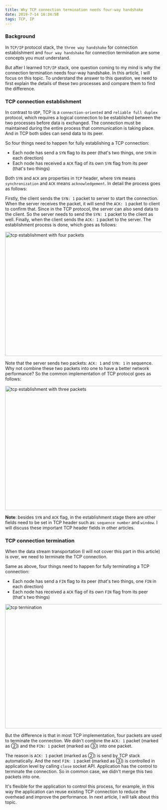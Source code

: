```yaml
---
title: Why TCP connection termination needs four-way handshake
date: 2019-7-14 16:34:58
tags: TCP, IP
---
```


### Background

In `TCP/IP` protocol stack, the `three way handshake` for connection establishment and `four way handshake` for connection termination are some concepts you must understand.

But after I learned `TCP/IP` stack, one question coming to my mind is why the connection termination needs four-way handshake. In this article, I will focus on this topic. To understand the answer to this question, we need to first explain the details of these two processes and compare them to find the difference. 

### TCP connection establishment

In contrast to `UDP`, TCP is a `connection-oriented` and `reliable full duplex` protocol, which requires a logical connection to be established between the two processes before data is exchanged. The connection must be maintained during the entire process that communication is taking place. And in TCP both sides can send data to its peer. 

So four things need to happen for fully establishing a TCP connection:
- Each node has send a `SYN` flag to its peer (that's two things, one `SYN` in each direction)
- Each node has received a `ACK` flag of its own `SYN` flag from its peer  (that's two things) 

Both `SYN` and `ACK` are properties in `TCP` header, where `SYN` means `synchronization` and `ACK` means `acknowledgement`. In detail the process goes as follows:

Firstly, the client sends the `SYN: 1` packet to server to start the connection. When the server receives the packet, it will send the `ACK: 1` packet to client to confirm that. Since in the TCP protocol, the server can also send data to the client. So the server needs to send the `SYN: 1` packet to the client as well. Finally, when the client sends the `ACK: 1` packet to the server. The establishment process is done, which goes as follows: 

<img src="/images/tcp-establishment-4-packets.png" title="tcp establishment with four packets" width="600px" height="400px">

Note that the server sends two packets: `ACK: 1` and `SYN: 1` in sequence. Why not combine these two packets into one to have a better network performance? So the common implementation of TCP protocol  goes as follows:

<img src="/images/tcp-establishment-3-packets.png" title="tcp establishment with three packets" width="600px" height="400px">

**Note**: besides `SYN` and `ACK` flag, in the establishment stage there are other fields need to be set in TCP header such as: `sequence number` and `window`. I will discuss these important TCP header fields in other articles.

### TCP connection termination

When the data stream transportation (I will not cover this part in this article) is over, we need to terminate the TCP connection. 

Same as above, four things need to happen for fully terminating a TCP connection:
- Each node has send a `FIN` flag to its peer (that's two things, one `FIN` in each direction)
- Each node has received a `ACK` flag of its own `FIN` flag from its peer  (that's two things) 

<img src="/images/tcp_termination.png" title="tcp termination" width="600px" height="400px">

But the difference is that in most TCP implementation, four packets are used to terminate the connection. We didn't combine the `ACK: 1` packet (marked as ②) and the `FIN: 1` packet (marked as ③) into one packet. 

The reason is `ACK: 1` packet (marked as ②) is send by TCP stack automatically. And the next `FIN: 1` packet (marked as ③) is controlled in application level by calling `close` socket API. Application has the control to terminate the connection. So in common case, we didn't merge this two packets into one. 

It's flexible for the application to control this process, for example, in this way the application can reuse existing TCP connection to reduce the overhead and improve the performance. In next article, I will talk about this topic.  
